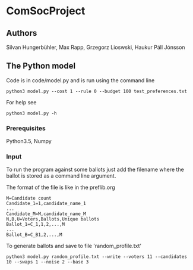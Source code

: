 # ComSocProject
## Authors 
Silvan Hungerbühler, Max Rapp, Grzegorz Lioswski, Haukur Páll Jónsson

## The Python model
Code is in code/model.py and is run using the command line

    python3 model.py --cost 1 --rule 0 --budget 100 test_preferences.txt

For help see

    python3 model.py -h

### Prerequisites
Python3.5, Numpy

### Input
To run the program against some ballots just add the filename where the ballot is stored as a command line argument.

The format of the file is like in the preflib.org

    M=Candidate count
    Candidate_1=1,candidate_name_1
    ...
    Candidate_M=M,candidate_name_M
    N,B,U=Voters,Ballots,Unique ballots
    Ballot_1=C_1,1,2,...,M
    ...
    Ballot_B=C_B1,2,...,M
    
To generate ballots and save to file 'random_profile.txt'

    python3 model.py random_profile.txt --write --voters 11 --candidates 10 --swaps 1 --noise 2 --base 3